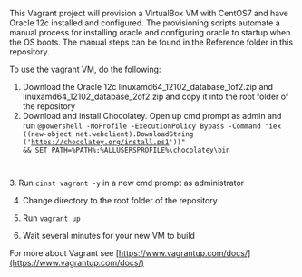 
This Vagrant project will provision a VirtualBox VM with CentOS7 and have Oracle 12c installed and configured. The provisioning scripts automate a manual process for installing oracle and configuring oracle to startup when the OS boots. The manual steps can be found in the  Reference folder in this repository.

To use the vagrant VM, do the following:

1. Download the Oracle 12c linuxamd64_12102_database_1of2.zip and linuxamd64_12102_database_2of2.zip and copy it into the root folder of the repository
2. Download and install Chocolatey. Open up cmd prompt as admin and run
<code>@powershell -NoProfile -ExecutionPolicy Bypass -Command "iex ((new-object net.webclient).DownloadString
('https://chocolatey.org/install.ps1'))" && SET PATH=%PATH%;%ALLUSERSPROFILE%\chocolatey\bin
</code>
3. Run <code>cinst vagrant -y</code> in a new cmd prompt as administrator

4. Change directory to the root folder of the repository

5. Run <code>vagrant up</code>

6. Wait several minutes for your new VM to build

For more about Vagrant see [https://www.vagrantup.com/docs/](https://www.vagrantup.com/docs/)
